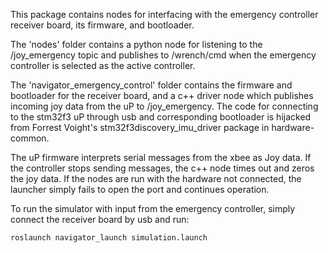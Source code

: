 This package contains nodes for interfacing with the emergency controller receiver board, its firmware, and bootloader.

The 'nodes' folder contains a python node for listening to the /joy_emergency topic and publishes to /wrench/cmd when the emergency controller is selected as the active controller. 

The 'navigator_emergency_control' folder contains the firmware and bootloader for the receiver board, and a c++ driver node which publishes incoming joy data from the uP to /joy_emergency. The code for connecting to the stm32f3 uP through usb and corresponding bootloader is hijacked from Forrest Voight's stm32f3discovery_imu_driver package in hardware-common.

The uP firmware interprets serial messages from the xbee as Joy data. If the controller stops sending messages, the c++ node times out and zeros the joy data. If the nodes are run with the hardware not connected, the launcher simply fails to open the port and continues operation.

To run the simulator with input from the emergency controller, simply connect the receiver board by usb and run:

    roslaunch navigator_launch simulation.launch
